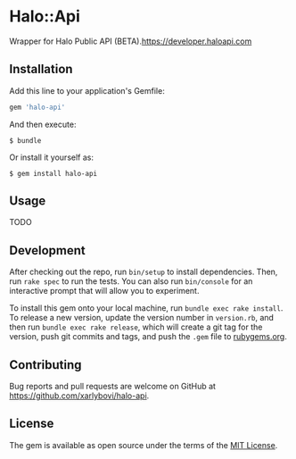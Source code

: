 # Halo::Api

Wrapper for Halo Public API (BETA).https://developer.haloapi.com

## Installation

Add this line to your application's Gemfile:

```ruby
gem 'halo-api'
```

And then execute:

    $ bundle

Or install it yourself as:

    $ gem install halo-api

## Usage

TODO

## Development

After checking out the repo, run `bin/setup` to install dependencies. Then, run `rake spec` to run the tests. You can also run `bin/console` for an interactive prompt that will allow you to experiment.

To install this gem onto your local machine, run `bundle exec rake install`. To release a new version, update the version number in `version.rb`, and then run `bundle exec rake release`, which will create a git tag for the version, push git commits and tags, and push the `.gem` file to [rubygems.org](https://rubygems.org).

## Contributing

Bug reports and pull requests are welcome on GitHub at https://github.com/xarlybovi/halo-api.

## License

The gem is available as open source under the terms of the [MIT License](http://opensource.org/licenses/MIT).
